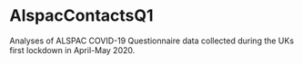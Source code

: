 # AlspacContactsQ1
Analyses of ALSPAC COVID-19 Questionnaire data collected during the UKs first lockdown in April-May 2020.

